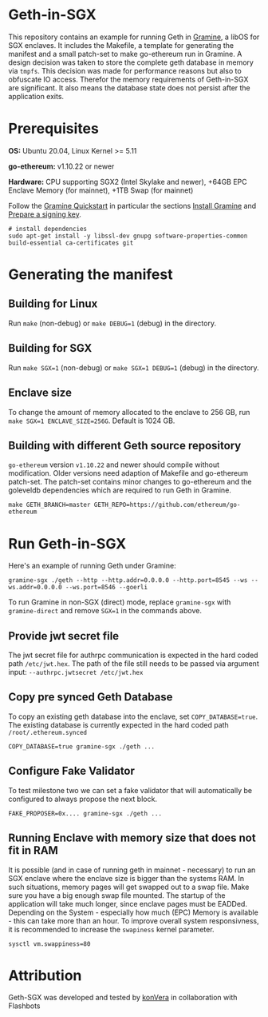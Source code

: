 # Geth-in-SGX

This repository contains an example for running Geth in [Gramine](https://gramine.readthedocs.io/en/stable/), a libOS for SGX enclaves. It includes the Makefile, a template for generating the manifest and a small patch-set to make go-ethereum run in Gramine. A design decision was taken to store the complete geth database in memory via `tmpfs`. This decision was made for performance reasons but also to obfuscate IO access. Therefor the memory requirements of Geth-in-SGX are significant. It also means the database state does not persist after the application exits.

# Prerequisites

**OS:** Ubuntu 20.04, Linux Kernel >= 5.11

**go-ethereum:** v1.10.22 or newer

**Hardware:** CPU supporting SGX2 (Intel Skylake and newer), +64GB EPC Enclave Memory (for mainnet), +1TB Swap (for mainnet)

Follow the [Gramine Quickstart](https://gramine.readthedocs.io/en/stable/quickstart.html) in particular the sections [Install Gramine](https://gramine.readthedocs.io/en/stable/quickstart.html#install-gramine) and [Prepare a signing key](https://gramine.readthedocs.io/en/stable/quickstart.html#prepare-a-signing-key).

```
# install dependencies
sudo apt-get install -y libssl-dev gnupg software-properties-common build-essential ca-certificates git
```

# Generating the manifest

## Building for Linux

Run `make` (non-debug) or `make DEBUG=1` (debug) in the directory.

## Building for SGX

Run `make SGX=1` (non-debug) or `make SGX=1 DEBUG=1` (debug) in the directory.

## Enclave size

To change the amount of memory allocated to the enclave to 256 GB, run `make SGX=1 ENCLAVE_SIZE=256G`. Default is 1024 GB.

## Building with different Geth source repository

`go-ethereum` version `v1.10.22` and newer should compile without modification. Older versions need adaption of Makefile and go-ethereum patch-set. The patch-set contains minor changes to go-ethereum and the goleveldb dependencies which are required to run Geth in Gramine.

```
make GETH_BRANCH=master GETH_REPO=https://github.com/ethereum/go-ethereum
```

# Run Geth-in-SGX

Here's an example of running Geth under Gramine:
```
gramine-sgx ./geth --http --http.addr=0.0.0.0 --http.port=8545 --ws --ws.addr=0.0.0.0 --ws.port=8546 --goerli
```

To run Gramine in non-SGX (direct) mode, replace `gramine-sgx` with
`gramine-direct` and remove `SGX=1` in the commands above.

## Provide jwt secret file

The jwt secret file for authrpc communication is expected in the hard coded path `/etc/jwt.hex`. The path of the file still needs to be passed via argument input: `--authrpc.jwtsecret /etc/jwt.hex`

## Copy pre synced Geth Database

To copy an existing geth database into the enclave, set `COPY_DATABASE=true`. The existing database is currently expected in the hard coded path `/root/.ethereum.synced`
```
COPY_DATABASE=true gramine-sgx ./geth ...
```

## Configure Fake Validator

To test milestone two we can set a fake validator that will automatically be configured to always propose the next block.
```
FAKE_PROPOSER=0x.... gramine-sgx ./geth ...
```

## Running Enclave with memory size that does not fit in RAM

It is possible (and in case of running geth in mainnet - necessary) to run an SGX enclave where the enclave size is bigger than the systems RAM. In such situations, memory pages will get swapped out to a swap file. Make sure you have a big enough swap file mounted. The startup of the application will take much longer, since enclave pages must be EADDed. Depending on the System - especially how much (EPC) Memory is available - this can take more than an hour. To improve overall system responsivness, it is recommended to increase the `swapiness` kernel parameter.
```
sysctl vm.swappiness=80
```

# Attribution
Geth-SGX was developed and tested by [konVera](https://konvera.io) in collaboration with Flashbots
